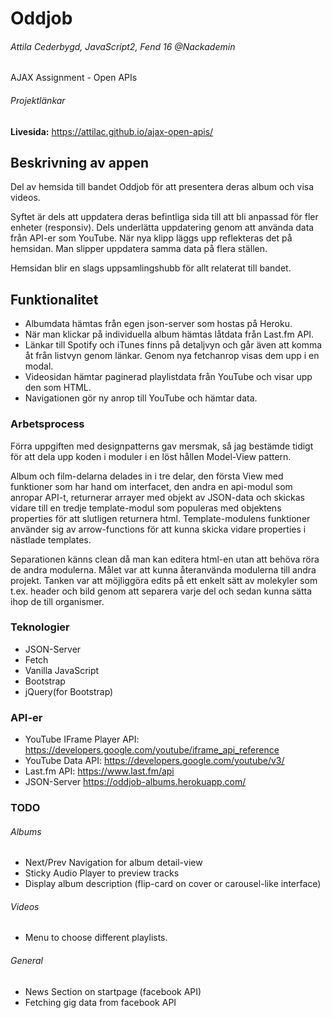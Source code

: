 # Oddjob
###### Attila Cederbygd, JavaScript2, Fend 16 @Nackademin

AJAX Assignment - Open APIs

###### Projektlänkar
**Livesida:** https://attilac.github.io/ajax-open-apis/

## Beskrivning av appen
Del av hemsida till bandet Oddjob för att presentera deras album och visa videos.

Syftet är dels att uppdatera deras befintliga sida till att bli anpassad för fler enheter (responsiv).
Dels underlätta uppdatering genom att använda data från API-er som YouTube.
När nya klipp läggs upp reflekteras det på hemsidan. Man slipper uppdatera samma data på flera ställen.

Hemsidan blir en slags uppsamlingshubb för allt relaterat till bandet.

## Funktionalitet
* Albumdata hämtas från egen json-server som hostas på Heroku. 
* När man klickar på individuella album hämtas låtdata från Last.fm API.
* Länkar till Spotify och iTunes finns på detaljvyn och går även att komma åt från listvyn genom länkar. Genom nya fetchanrop visas dem upp i en modal.
* Videosidan hämtar paginerad playlistdata från YouTube och visar upp den som HTML. 
* Navigationen gör ny anrop till YouTube och hämtar data.

### Arbetsprocess
Förra uppgiften med designpatterns gav mersmak, så jag bestämde tidigt för att dela upp koden i moduler i en löst hållen Model-View pattern.

Album och film-delarna delades in i tre delar, den första View med funktioner som har hand om interfacet, den andra en api-modul som anropar API-t, returnerar arrayer med objekt av JSON-data och skickas vidare till en tredje template-modul som populeras med objektens properties för att slutligen returnera html. Template-modulens funktioner använder sig av arrow-functions för att kunna skicka vidare properties i nästlade templates. 

Separationen känns clean då man kan editera html-en utan att behöva röra de andra modulerna. Målet var att kunna återanvända modulerna till andra projekt. Tanken var att möjliggöra edits på ett enkelt sätt av molekyler som t.ex. header och bild genom att separera varje del och sedan kunna sätta ihop de till organismer.

### Teknologier
* JSON-Server
* Fetch
* Vanilla JavaScript
* Bootstrap
* jQuery(for Bootstrap)

### API-er
* YouTube IFrame Player API: https://developers.google.com/youtube/iframe_api_reference
* YouTube Data API: https://developers.google.com/youtube/v3/
* Last.fm API: https://www.last.fm/api
* JSON-Server https://oddjob-albums.herokuapp.com/

### TODO
###### Albums
* Next/Prev Navigation for album detail-view
* Sticky Audio Player to preview tracks
* Display album description (flip-card on cover or carousel-like interface)

###### Videos
* Menu to choose different playlists. 

###### General
* News Section on startpage (facebook API)
* Fetching gig data from facebook API 

